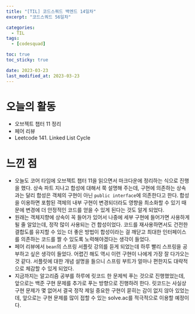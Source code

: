 ```yaml
---
title: "[TIL] 코드스쿼드 백엔드 14일차"
excerpt: "코드스쿼드 56일차"

categories:
  - TIL
tags:
  - [codesquad]

toc: true
toc_sticky: true

date: 2023-03-23
last_modified_at: 2023-03-23
---
```


# 오늘의 활동

- 오브젝트 챕터 11 정리
- 페어 리뷰
- Leetcode 141. Linked List Cycle

# 느낀 점

- 오늘도 코어 타임에 오브젝트 챕터 11을 읽으면서 마크다운에 정리하는 식으로 진행을 했다. 상속 파트 지나고 합성에 대해서 쭉 설명해 주는데, 구현에 의존하는 상속과는 달리 합성은 객체의 구현이 아닌 `public interface`에 의존한다고 한다. 합성을 이용하면 포함된 객체의 내부 구현이 변경되더라도 영향을 최소화할 수 있기 때문에 변경에 더 안정적인 코드를 얻을 수 있게 된다는 것도 알게 되었다.
- 원래는 객체지향에 상속이 꼭 들어가 있어서 나중에 세부 구현에 들어가면 사용하게 될 줄 알았는데, 정작 많이 사용되는 건 합성이었다. 코드를 재사용하면서도 건전한 결합도를 유지할 수 있는 더 좋은 방법이 합성이라는 걸 깨닫고 최대한 인터페이스를 의존하는 코드를 짤 수 있도록 노력해야겠다는 생각이 들었다.
- 페어 리뷰에서 `bean`의 스프링 서플릿 강의를 듣게 되었는데 하루 빨리 스프링을 공부하고 싶은 생각이 들었다. 어렵긴 해도 역시 이런 구현이 나에게 가장 잘 다가오는 것 같다. 서플릿에 대한 개념 설명을 들으니 스프링 부트가 얼마나 편한지도 대략적으로 체감할 수 있게 되었다.
- 지금까지는 알고리즘 공부를 하루에 릿코드 한 문제씩 푸는 것으로 진행했었는데, 앞으로는 백준 구현 문제를 추가로 푸는 방향으로 진행하려 한다. 릿코드는 사실상 구현 문제가 몇 없어서 결국 정작 제일 중요한 구현이 묻히는 감이 없지 않아 있었는데, 앞으로는 구현 문제를 많이 접할 수 있는 solve.ac를 적극적으로 이용할 예정이다.
